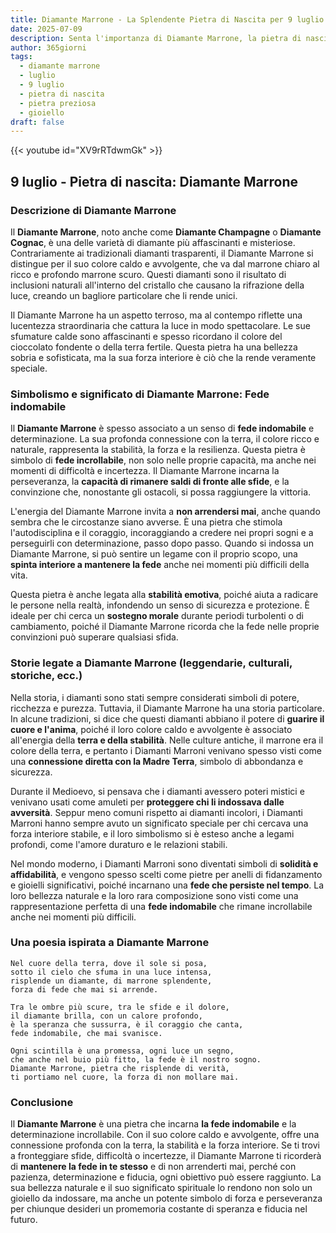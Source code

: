 ```yaml
---
title: Diamante Marrone - La Splendente Pietra di Nascita per 9 luglio
date: 2025-07-09
description: Senta l'importanza di Diamante Marrone, la pietra di nascita di 9 luglio che simboleggia Fede indomabile. Lasci che la sua bellezza e il suo significato illuminino la sua giornata.
author: 365giorni
tags:
  - diamante marrone
  - luglio
  - 9 luglio
  - pietra di nascita
  - pietra preziosa
  - gioiello
draft: false
---
```


{{< youtube id="XV9rRTdwmGk" >}}

## 9 luglio - Pietra di nascita: Diamante Marrone

### Descrizione di Diamante Marrone

Il **Diamante Marrone**, noto anche come **Diamante Champagne** o **Diamante Cognac**, è una delle varietà di diamante più affascinanti e misteriose. Contrariamente ai tradizionali diamanti trasparenti, il Diamante Marrone si distingue per il suo colore caldo e avvolgente, che va dal marrone chiaro al ricco e profondo marrone scuro. Questi diamanti sono il risultato di inclusioni naturali all'interno del cristallo che causano la rifrazione della luce, creando un bagliore particolare che li rende unici.

Il Diamante Marrone ha un aspetto terroso, ma al contempo riflette una lucentezza straordinaria che cattura la luce in modo spettacolare. Le sue sfumature calde sono affascinanti e spesso ricordano il colore del cioccolato fondente o della terra fertile. Questa pietra ha una bellezza sobria e sofisticata, ma la sua forza interiore è ciò che la rende veramente speciale.

### Simbolismo e significato di Diamante Marrone: Fede indomabile

Il **Diamante Marrone** è spesso associato a un senso di **fede indomabile** e determinazione. La sua profonda connessione con la terra, il colore ricco e naturale, rappresenta la stabilità, la forza e la resilienza. Questa pietra è simbolo di **fede incrollabile**, non solo nelle proprie capacità, ma anche nei momenti di difficoltà e incertezza. Il Diamante Marrone incarna la perseveranza, la **capacità di rimanere saldi di fronte alle sfide**, e la convinzione che, nonostante gli ostacoli, si possa raggiungere la vittoria.

L'energia del Diamante Marrone invita a **non arrendersi mai**, anche quando sembra che le circostanze siano avverse. È una pietra che stimola l'autodisciplina e il coraggio, incoraggiando a credere nei propri sogni e a perseguirli con determinazione, passo dopo passo. Quando si indossa un Diamante Marrone, si può sentire un legame con il proprio scopo, una **spinta interiore a mantenere la fede** anche nei momenti più difficili della vita.

Questa pietra è anche legata alla **stabilità emotiva**, poiché aiuta a radicare le persone nella realtà, infondendo un senso di sicurezza e protezione. È ideale per chi cerca un **sostegno morale** durante periodi turbolenti o di cambiamento, poiché il Diamante Marrone ricorda che la fede nelle proprie convinzioni può superare qualsiasi sfida.

### Storie legate a Diamante Marrone (leggendarie, culturali, storiche, ecc.)

Nella storia, i diamanti sono stati sempre considerati simboli di potere, ricchezza e purezza. Tuttavia, il Diamante Marrone ha una storia particolare. In alcune tradizioni, si dice che questi diamanti abbiano il potere di **guarire il cuore e l'anima**, poiché il loro colore caldo e avvolgente è associato all'energia della **terra e della stabilità**. Nelle culture antiche, il marrone era il colore della terra, e pertanto i Diamanti Marroni venivano spesso visti come una **connessione diretta con la Madre Terra**, simbolo di abbondanza e sicurezza.

Durante il Medioevo, si pensava che i diamanti avessero poteri mistici e venivano usati come amuleti per **proteggere chi li indossava dalle avversità**. Seppur meno comuni rispetto ai diamanti incolori, i Diamanti Marroni hanno sempre avuto un significato speciale per chi cercava una forza interiore stabile, e il loro simbolismo si è esteso anche a legami profondi, come l'amore duraturo e le relazioni stabili.

Nel mondo moderno, i Diamanti Marroni sono diventati simboli di **solidità e affidabilità**, e vengono spesso scelti come pietre per anelli di fidanzamento e gioielli significativi, poiché incarnano una **fede che persiste nel tempo**. La loro bellezza naturale e la loro rara composizione sono visti come una rappresentazione perfetta di una **fede indomabile** che rimane incrollabile anche nei momenti più difficili.

### Una poesia ispirata a Diamante Marrone

```
Nel cuore della terra, dove il sole si posa,
sotto il cielo che sfuma in una luce intensa,
risplende un diamante, di marrone splendente,
forza di fede che mai si arrende.

Tra le ombre più scure, tra le sfide e il dolore,
il diamante brilla, con un calore profondo,
è la speranza che sussurra, è il coraggio che canta,
fede indomabile, che mai svanisce.

Ogni scintilla è una promessa, ogni luce un segno,
che anche nel buio più fitto, la fede è il nostro sogno.
Diamante Marrone, pietra che risplende di verità,
ti portiamo nel cuore, la forza di non mollare mai.
```

### Conclusione

Il **Diamante Marrone** è una pietra che incarna **la fede indomabile** e la determinazione incrollabile. Con il suo colore caldo e avvolgente, offre una connessione profonda con la terra, la stabilità e la forza interiore. Se ti trovi a fronteggiare sfide, difficoltà o incertezze, il Diamante Marrone ti ricorderà di **mantenere la fede in te stesso** e di non arrenderti mai, perché con pazienza, determinazione e fiducia, ogni obiettivo può essere raggiunto. La sua bellezza naturale e il suo significato spirituale lo rendono non solo un gioiello da indossare, ma anche un potente simbolo di forza e perseveranza per chiunque desideri un promemoria costante di speranza e fiducia nel futuro.